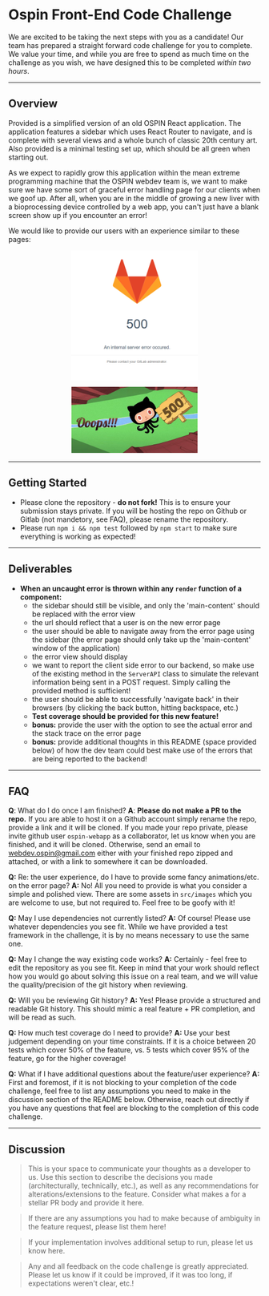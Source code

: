 # Ospin Front-End Code Challenge

We are excited to be taking the next steps with you as a candidate! Our team has prepared a straight forward code challenge for you to complete. We value your time, and while you are free to spend as much time on the challenge as you wish, we have designed this to be completed _within two hours_.


---
## Overview

Provided is a simplified version of an old OSPIN React application. The application features a sidebar which uses React Router to navigate, and is complete with several views and a whole bunch of classic 20th century art. Also provided is a minimal testing set up, which should be all green when starting out.

As we expect to rapidly grow this application within the mean extreme programming machine that the OSPIN webdev team is, we want to make sure we have some sort of graceful error handling page for our clients when we goof up. After all, when you are in the middle of growing a new liver with a bioprocessing device controlled by a web app, you can't just have a blank screen show up if you encounter an error!

We would like to provide our users with an experience similar to these pages:
<div align="center">
  <img src="gitlab_500.png" style="width: 50%">
</div>

<div align="center" style="margin-top: 10px">
  <img src="github_500.jpeg" style="width: 50%">
</div>

---
## Getting Started
- Please clone the repository - **do not fork!** This is to ensure your submission stays private. If you will be hosting the repo on Github or Gitlab (not mandetory, see FAQ), please rename the repository.
- Please run `npm i && npm test` followed by `npm start` to make sure everything is working as expected!

---
## Deliverables
- **When an uncaught error is thrown within any `render` function of a component:**
  - the sidebar should still be visible, and only the 'main-content' should be replaced with the error view
  - the url should reflect that a user is on the new error page
  - the user should be able to navigate away from the error page using the sidebar (the error page should only take up the 'main-content' window of the application)
  - the error view should display
  - we want to report the client side error to our backend, so make use of the existing method in the `ServerAPI` class to simulate the relevant information being sent in a POST request. Simply calling the provided method is sufficient!
  - the user should be able to successfully 'navigate back' in their browsers (by clicking the back button, hitting backspace, etc.)
  - **Test coverage should be provided for this new feature!**
  - **bonus:** provide the user with the option to see the actual error and the stack trace on the error page
  - **bonus:** provide additional thoughts in this README (space provided below) of how the dev team could best make use of the errors that are being reported to the backend!


---
## FAQ

**Q**: What do I do once I am finished?
**A**: **Please do not make a PR to the repo.** If you are able to host it on a Github account simply rename the repo, provide a link and it will be cloned. If you made your repo private, please invite github user `ospin-webapp` as a collaborator, let us know when you are finished, and it will be cloned. Otherwise, send an email to webdev.ospin@gmail.com either with your finished repo zipped and attached, or with a link to somewhere it can be downloaded.

**Q:** Re: the user experience, do I have to provide some fancy animations/etc. on the error page?
**A:** No! All you need to provide is what you consider a simple and polished view. There are some assets in `src/images` which you are welcome to use, but not required to. Feel free to be goofy with it!

**Q:** May I use dependencies not currently listed?
**A:** Of course! Please use whatever dependencies you see fit. While we have provided a test framework in the challenge, it is by no means necessary to use the same one.

**Q:** May I change the way existing code works?
**A:** Certainly - feel free to edit the repository as you see fit. Keep in mind that your work should reflect how you would go about solving this issue on a real team, and we will value the quality/precision of the git history when reviewing.

**Q:** Will you be reviewing Git history?
**A:** Yes! Please provide a structured and readable Git history. This should mimic a real feature + PR completion, and will be read as such.

**Q:** How much test coverage do I need to provide?
**A:** Use your best judgement depending on your time constraints. If it is a choice between 20 tests which cover 50% of the feature, vs. 5 tests which cover 95% of the feature, go for the higher coverage!


**Q:** What if I have additional questions about the feature/user experience?
**A:** First and foremost, if it is not blocking to your completion of the code challenge, feel free to list any assumptions you need to make in the discussion section of the README below. Otherwise, reach out directly if you have any questions that feel are blocking to the completion of this code challenge.

---
## Discussion
> This is your space to communicate your thoughts as a developer to us. Use this section to describe the decisions you made (architecturally, technically, etc.), as well as any recommendations for alterations/extensions to the feature. Consider what makes a for a stellar PR body and provide it here.

> If there are any assumptions you had to make because of ambiguity in the feature request, please list them here!

> If your implementation involves additional setup to run, please let us know here.

> Any and all feedback on the code challenge is greatly appreciated. Please let us know if it could be improved, if it was too long, if expectations weren't clear, etc.!

